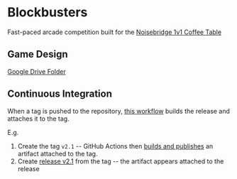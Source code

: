 # Blockbusters

Fast-paced arcade competition built for the [Noisebridge 1v1 Coffee Table](https://www.noisebridge.net/wiki/Coffee_Table)

## Game Design

[Google Drive Folder](https://drive.google.com/drive/folders/1zN-aMi7VjPdOoOUz3s_HHYSwMC-8Zp1V?usp=sharing)

## Continuous Integration

When a tag is pushed to the repository, [this workflow](.github/workflows/release.yml) builds the release and attaches it to the tag.

E.g.
1. Create the tag `v2.1` -- GitHub Actions then [builds and publishes](https://github.com/outrightmental/Blockbusters/actions/runs/16060150225) an artifact attached to the tag.
2. Create [release v2.1](https://github.com/outrightmental/Blockbusters/releases/tag/v2.1) from the tag -- the artifact appears attached to the release
